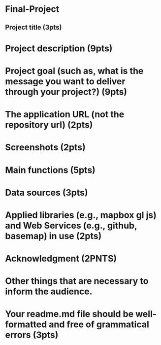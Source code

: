 # Final-Project
## Project title (3pts)
# Project description (9pts)
# Project goal (such as, what is the message you want to deliver through your project?) (9pts)
# The application URL (not the repository url) (2pts)
# Screenshots (2pts)
# Main functions (5pts)
# Data sources (3pts)
# Applied libraries (e.g., mapbox gl js) and Web Services (e.g., github, basemap) in use (2pts)
# Acknowledgment (2PNTS)
# Other things that are necessary to inform the audience.
# Your readme.md file should be well-formatted and free of grammatical errors (3pts)
